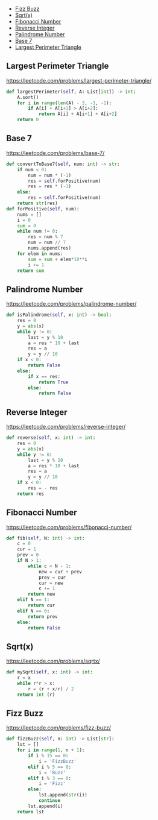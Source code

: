 + [Fizz Buzz](#fizz-buzz)
+ [Sqrt(x)](#sqrtx)
+ [Fibonacci Number](#fibonacci-number)
+ [Reverse Integer](#reverse-integer)
+ [Palindrome Number](#palindrome-number)
+ [Base 7](#base-7)
+ [Largest Perimeter Triangle](#largest-perimeter-triangle)
<!-----solution----->

## Largest Perimeter Triangle

https://leetcode.com/problems/largest-perimeter-triangle/

```python
def largestPerimeter(self, A: List[int]) -> int:
    A.sort()
    for i in range(len(A) - 3, -1, -1):
        if A[i] + A[i+1] > A[i+2]:
            return A[i] + A[i+1] + A[i+2]
    return 0
```

## Base 7

https://leetcode.com/problems/base-7/

```python
def convertToBase7(self, num: int) -> str:
    if num < 0:
        num = num * (-1)
        res = self.forPositive(num)
        res = res * (-1)
    else:
        res = self.forPositive(num)
    return str(res)
def forPositive(self, num):
    nums = []
    i = 0
    sum = 0
    while num != 0:
        res = num % 7
        num = num // 7
        nums.append(res)
    for elem in nums:
        sum = sum + elem*10**i
        i += 1
    return sum
```

## Palindrome Number

https://leetcode.com/problems/palindrome-number/

```python
def isPalindrome(self, x: int) -> bool:
    res = 0
    y = abs(x)
    while y != 0:
        last = y % 10
        a = res * 10 + last
        res = a
        y = y // 10
    if x < 0:
        return False
    else:
        if x == res:
            return True
        else:
            return False
```

## Reverse Integer

https://leetcode.com/problems/reverse-integer/

```python
def reverse(self, x: int) -> int:
    res = 0
    y = abs(x)
    while y != 0:
        last = y % 10
        a = res * 10 + last
        res = a
        y = y // 10
    if x < 0:
        res = - res
    return res
```

## Fibonacci Number

https://leetcode.com/problems/fibonacci-number/

```python
def fib(self, N: int) -> int:
    c = 0
    cur = 1
    prev = 0
    if N > 1:
        while c < N - 1:
            new = cur + prev
            prev = cur
            cur = new 
            c += 1
        return new
    elif N == 1:
        return cur
    elif N == 0:
        return prev
    else:
        return False
```

## Sqrt(x)

https://leetcode.com/problems/sqrtx/

```python
def mySqrt(self, x: int) -> int:
    r = x
    while r*r > x:
        r = (r + x/r) / 2
    return int (r)
```

## Fizz Buzz

https://leetcode.com/problems/fizz-buzz/

```python
def fizzBuzz(self, n: int) -> List[str]:
    lst = []
    for i in range(1, n + 1):
        if i % 15 == 0:
            i = 'FizzBuzz'
        elif i % 5 == 0:
            i = 'Buzz'
        elif i % 3 == 0:
            i = 'Fizz'
        else: 
            lst.append(str(i))
            continue
        lst.append(i)
    return lst
```

